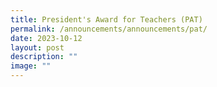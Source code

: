 ```yaml
---
title: President's Award for Teachers (PAT)
permalink: /announcements/announcements/pat/
date: 2023-10-12
layout: post
description: ""
image: ""
---
```

